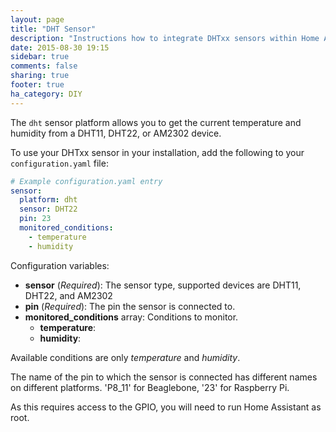 ```yaml
---
layout: page
title: "DHT Sensor"
description: "Instructions how to integrate DHTxx sensors within Home Assistant."
date: 2015-08-30 19:15
sidebar: true
comments: false
sharing: true
footer: true
ha_category: DIY
---
```



The `dht` sensor platform allows you to get the current temperature and humidity from a DHT11, DHT22, or AM2302 device.

To use your DHTxx sensor in your installation, add the following to your `configuration.yaml` file:

```yaml
# Example configuration.yaml entry
sensor:
  platform: dht
  sensor: DHT22
  pin: 23
  monitored_conditions:
    - temperature
    - humidity
```

Configuration variables:

- **sensor** (*Required*): The sensor type, supported devices are DHT11, DHT22, and AM2302
- **pin** (*Required*): The pin the sensor is connected to.
- **monitored_conditions** array: Conditions to monitor.
	- **temperature**:
	- **humidity**: 

Available conditions are only *temperature* and *humidity*.

The name of the pin to which the sensor is connected has different names on different platforms. 'P8_11' for Beaglebone, '23' for Raspberry Pi.

<p class='note warning'>
As this requires access to the GPIO, you will need to run Home Assistant as root.
</p>

